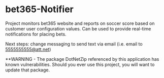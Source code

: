 # bet365-Notifier
Project monitors bet365 website and reports on soccer score based on customer user configuration values. Can be used to provide real-time notifications for placing bets. 

Next steps: change messaging to send text via email (i.e. email to 5555555555@att.net)


**WARNING - The package DotNetZip referenced by this application has known vulnerabilities. Should you ever use this project, you will want to update that package.
